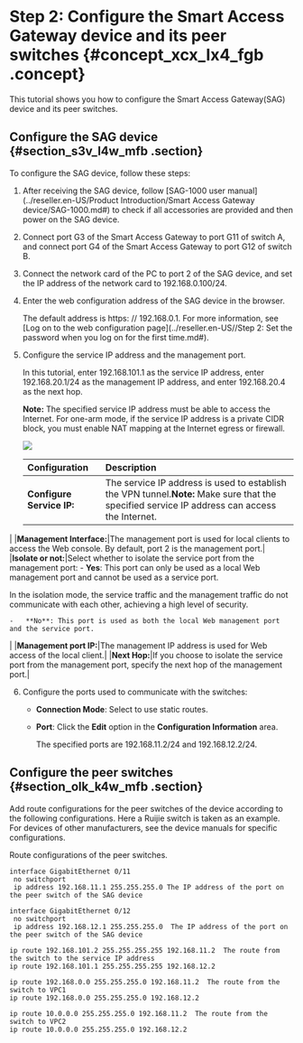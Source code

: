 # Step 2: Configure the Smart Access Gateway device and its peer switches {#concept_xcx_lx4_fgb .concept}

This tutorial shows you how to configure the Smart Access Gateway\(SAG\) device and its peer switches.

## Configure the SAG device {#section_s3v_l4w_mfb .section}

To configure the SAG device, follow these steps:

1.  After receiving the SAG device, follow [SAG-1000 user manual](../reseller.en-US/Product Introduction/Smart Access Gateway device/SAG-1000.md#) to check if all accessories are provided and then power on the SAG device.
2.  Connect port G3 of the Smart Access Gateway to port G11 of switch A, and connect port G4 of the Smart Access Gateway to port G12 of switch B.
3.  Connect the network card of the PC to port 2 of the SAG device, and set the IP address of the network card to 192.168.0.100/24.
4.  Enter the web configuration address of the SAG device in the browser.

    The default address is https: // 192.168.0.1. For more information, see [Log on to the web configuration page](../reseller.en-US//Step 2: Set the password when you log on for the first time.md#).

5.  Configure the service IP address and the management port.

    In this tutorial, enter 192.168.101.1 as the service IP address, enter 192.168.20.1/24 as the management IP address, and enter 192.168.20.4 as the next hop.

    **Note:** The specified service IP address must be able to access the Internet. For one-arm mode, if the service IP address is a private CIDR block, you must enable NAT mapping at the Internet egress or firewall.

    ![](http://static-aliyun-doc.oss-cn-hangzhou.aliyuncs.com/assets/img/82227/156571060441191_en-US.png)

    |Configuration|Description|
    |:------------|:----------|
    |**Configure Service IP:**|The service IP address is used to establish the VPN tunnel.**Note:** Make sure that the specified service IP address can access the Internet.

|
    |**Management Interface:**|The management port is used for local clients to access the Web console. By default, port 2 is the management port.|
    |**Isolate or not:**|Select whether to isolate the service port from the management port:    -   **Yes**: This port can only be used as a local Web management port and cannot be used as a service port.

In the isolation mode, the service traffic and the management traffic do not communicate with each other, achieving a high level of security.

    -   **No**: This port is used as both the local Web management port and the service port.
|
    |**Management port IP:**|The management IP address is used for Web access of the local client.|
    |**Next Hop:**|If you choose to isolate the service port from the management port, specify the next hop of the management port.|

6.  Configure the ports used to communicate with the switches:
    -   **Connection Mode**: Select to use static routes.
    -   **Port**: Click the **Edit** option in the **Configuration Information** area.

        The specified ports are 192.168.11.2/24 and 192.168.12.2/24.


## Configure the peer switches {#section_olk_k4w_mfb .section}

Add route configurations for the peer switches of the device according to the following configurations. Here a Ruijie switch is taken as an example. For devices of other manufacturers, see the device manuals for specific configurations.

Route configurations of the peer switches.

``` {#codeblock_ett_lz3_ynp}
interface GigabitEthernet 0/11
 no switchport
 ip address 192.168.11.1 255.255.255.0 The IP address of the port on the peer switch of the SAG device

interface GigabitEthernet 0/12
 no switchport
 ip address 192.168.12.1 255.255.255.0  The IP address of the port on the peer switch of the SAG device

ip route 192.168.101.2 255.255.255.255 192.168.11.2  The route from the switch to the service IP address
ip route 192.168.101.1 255.255.255.255 192.168.12.2 

ip route 192.168.0.0 255.255.255.0 192.168.11.2  The route from the switch to VPC1
ip route 192.168.0.0 255.255.255.0 192.168.12.2 

ip route 10.0.0.0 255.255.255.0 192.168.11.2  The route from the switch to VPC2
ip route 10.0.0.0 255.255.255.0 192.168.12.2 
				
```

